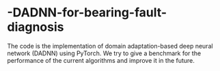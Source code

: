 # -DADNN-for-bearing-fault-diagnosis
The code is the implementation of domain adaptation-based deep neural network (DADNN) using PyTorch. We try to give a benchmark for the performance of the current algorithms and improve it in the future.
